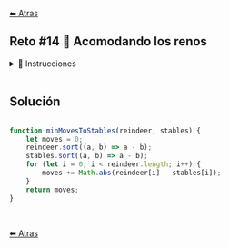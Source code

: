 [⬅ Atras](https://github.com/jdtb4/adventJS)

## Reto #14 🐐 Acomodando los renos

<details>
    <summary>📝 Instrucciones</summary>

<br/>

Los renos necesitan moverse para ocupar los establos, pero no puede haber más de un reno por establo. Además, para que los renos estén cómodos, debemos minimizar la distancia total que recorren para acomodarse.

Tenemos dos parámetros:

- reindeer: Un array de enteros que representan las posiciones de los renos.
- stables: Un array de enteros que representan las posiciones de los establos

Hay que mover cada reno, desde su posición actual, hasta un establo. Pero hay que tener en cuenta que sólo puede haber un reno por establo.

Tu tarea es calcular el mínimo número de movimientos necesarios para que todos los renos acaben en un establo.

Nota: Ten en cuenta que el array de establos siempre tendrá el mismo tamaño que el array de renos y que siempre los establos serán únicos.

Ejemplo

``` js

minMovesToStables([2, 6, 9], [3, 8, 5]) // -> 3
// Explicación:
// Renos en posiciones: 2, 6, 9
// Establos en posiciones: 3, 8, 5
// 1er reno: se mueve de la posición 2 al establo en la posición 3 (1 movimiento).
// 2do reno: se mueve de la posición 6 al establo en la posición 5 (1 movimiento)
// 3er reno: se mueve de la posición 9 al establo en la posición 8 (1 movimiento).
// Total de movimientos: 1 + 1 + 1 = 3 movimientos

minMovesToStables([1, 1, 3], [1, 8, 4])
// Explicación:
// Renos en posiciones: 1, 1, 3
// Establos en posiciones: 1, 8, 4
// 1er reno: no se mueve (0 movimientos)
// 2do reno: se mueve de la posición 1 al establo en la posición 4 (3 movimientos)
// 3er reno: se mueve de la posición 3 al establo en la posición 8 (5 movimientos)
// Total de movimientos: 0 + 3 + 5 = 8 movimientos

```

</details>

<br/>

## Solución 

```js

function minMovesToStables(reindeer, stables) {
    let moves = 0;
    reindeer.sort((a, b) => a - b);
    stables.sort((a, b) => a - b);
    for (let i = 0; i < reindeer.length; i++) {
        moves += Math.abs(reindeer[i] - stables[i]);
    }
    return moves;
}

```

<br/>


[⬅ Atras](https://github.com/jdtb4/adventJS)


